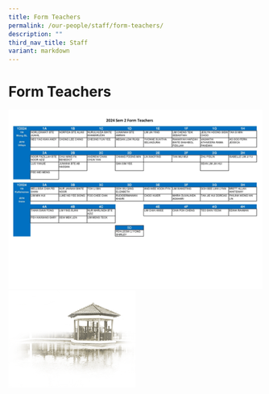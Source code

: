 ```yaml
---
title: Form Teachers
permalink: /our-people/staff/form-teachers/
description: ""
third_nav_title: Staff
variant: markdown
---
```

# **Form Teachers**

![](/images/Our%20People/Staff/2024_Sem_2_Form_Teachers__revised_.jpg)
<img src="/images/pavilion.png" style="width:50%">